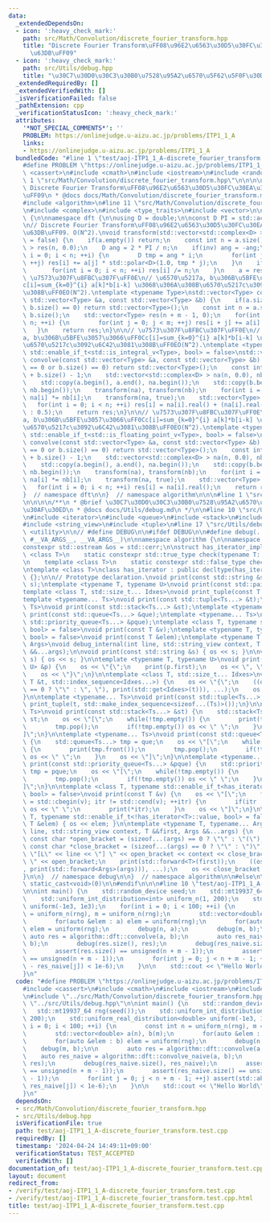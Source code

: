 ```yaml
---
data:
  _extendedDependsOn:
  - icon: ':heavy_check_mark:'
    path: src/Math/Convolution/discrete_fourier_transform.hpp
    title: "Discrete Fourier Transform\uFF08\u96E2\u6563\u30D5\u30FC\u30EA\u30A8\u5909\
      \u63DB\uFF09"
  - icon: ':heavy_check_mark:'
    path: src/Utils/debug.hpp
    title: "\u30C7\u30D0\u30C3\u30B0\u7528\u95A2\u6570\u5F62\u5F0F\u30DE\u30AF\u30ED"
  _extendedRequiredBy: []
  _extendedVerifiedWith: []
  _isVerificationFailed: false
  _pathExtension: cpp
  _verificationStatusIcon: ':heavy_check_mark:'
  attributes:
    '*NOT_SPECIAL_COMMENTS*': ''
    PROBLEM: https://onlinejudge.u-aizu.ac.jp/problems/ITP1_1_A
    links:
    - https://onlinejudge.u-aizu.ac.jp/problems/ITP1_1_A
  bundledCode: "#line 1 \"test/aoj-ITP1_1_A-discrete_fourier_transform.test.cpp\"\n\
    #define PROBLEM \"https://onlinejudge.u-aizu.ac.jp/problems/ITP1_1_A\"\n\n#include\
    \ <cassert>\n#include <cmath>\n#include <iostream>\n#include <random>\n\n#line\
    \ 1 \"src/Math/Convolution/discrete_fourier_transform.hpp\"\n\n\n\n/**\n * @brief\
    \ Discrete Fourier Transform\uFF08\u96E2\u6563\u30D5\u30FC\u30EA\u30A8\u5909\u63DB\
    \uFF09\n * @docs docs/Math/Convolution/discrete_fourier_transform.md\n */\n\n\
    #include <algorithm>\n#line 11 \"src/Math/Convolution/discrete_fourier_transform.hpp\"\
    \n#include <complex>\n#include <type_traits>\n#include <vector>\n\nnamespace algorithm\
    \ {\n\nnamespace dft {\n\nusing D = double;\n\nconst D PI = std::acos(-1.0);\n\
    \n// Discrete Fourier Transform\uFF08\u96E2\u6563\u30D5\u30FC\u30EA\u30A8\u5909\
    \u63DB\uFF09. O(N^2).\nvoid transform(std::vector<std::complex<D> > &a, bool inv\
    \ = false) {\n    if(a.empty()) return;\n    const int n = a.size();\n    std::vector<std::complex<D>\
    \ > res(n, 0.0);\n    D ang = 2 * PI / n;\n    if(inv) ang = -ang;\n    for(int\
    \ i = 0; i < n; ++i) {\n        D tmp = ang * i;\n        for(int j = 0; j < n;\
    \ ++j) res[i] += a[j] * std::polar<D>(1.0, tmp * j);\n    }\n    if(inv) {\n \
    \       for(int i = 0; i < n; ++i) res[i] /= n;\n    }\n    a = res;\n}\n\n//\
    \ \u7573\u307F\u8FBC\u307F\uFF0E\n// \u6570\u5217a, b\u306B\u5BFE\u3057\u3066\uFF0C\
    c[i]=sum_{k=0}^{i} a[k]*b[i-k] \u3068\u306A\u308B\u6570\u5217c\u3092\u6C42\u3081\
    \u308B\uFF0EO(N^2).\ntemplate <typename Type>\nstd::vector<Type> convolve_naive(const\
    \ std::vector<Type> &a, const std::vector<Type> &b) {\n    if(a.size() == 0 or\
    \ b.size() == 0) return std::vector<Type>();\n    const int n = a.size(), m =\
    \ b.size();\n    std::vector<Type> res(n + m - 1, 0);\n    for(int i = 0; i <\
    \ n; ++i) {\n        for(int j = 0; j < m; ++j) res[i + j] += a[i] * b[j];\n \
    \   }\n    return res;\n}\n\n// \u7573\u307F\u8FBC\u307F\uFF0E\n// \u6570\u5217\
    a, b\u306B\u5BFE\u3057\u3066\uFF0Cc[i]=sum_{k=0}^{i} a[k]*b[i-k] \u3068\u306A\u308B\
    \u6570\u5217c\u3092\u6C42\u3081\u308B\uFF0EO(N^2).\ntemplate <typename Type, typename\
    \ std::enable_if_t<std::is_integral_v<Type>, bool> = false>\nstd::vector<Type>\
    \ convolve(const std::vector<Type> &a, const std::vector<Type> &b) {\n    if(a.size()\
    \ == 0 or b.size() == 0) return std::vector<Type>();\n    const int n = a.size()\
    \ + b.size() - 1;\n    std::vector<std::complex<D> > na(n, 0.0), nb(n, 0.0);\n\
    \    std::copy(a.begin(), a.end(), na.begin());\n    std::copy(b.begin(), b.end(),\
    \ nb.begin());\n    transform(na), transform(nb);\n    for(int i = 0; i < n; ++i)\
    \ na[i] *= nb[i];\n    transform(na, true);\n    std::vector<Type> res(n);\n \
    \   for(int i = 0; i < n; ++i) res[i] = na[i].real() + (na[i].real() < 0.0 ? -0.5\
    \ : 0.5);\n    return res;\n}\n\n// \u7573\u307F\u8FBC\u307F\uFF0E\n// \u6570\u5217\
    a, b\u306B\u5BFE\u3057\u3066\uFF0Cc[i]=sum_{k=0}^{i} a[k]*b[i-k] \u3068\u306A\u308B\
    \u6570\u5217c\u3092\u6C42\u3081\u308B\uFF0EO(N^2).\ntemplate <typename Type, typename\
    \ std::enable_if_t<std::is_floating_point_v<Type>, bool> = false>\nstd::vector<Type>\
    \ convolve(const std::vector<Type> &a, const std::vector<Type> &b) {\n    if(a.size()\
    \ == 0 or b.size() == 0) return std::vector<Type>();\n    const int n = a.size()\
    \ + b.size() - 1;\n    std::vector<std::complex<D> > na(n, 0.0), nb(n, 0.0);\n\
    \    std::copy(a.begin(), a.end(), na.begin());\n    std::copy(b.begin(), b.end(),\
    \ nb.begin());\n    transform(na), transform(nb);\n    for(int i = 0; i < n; ++i)\
    \ na[i] *= nb[i];\n    transform(na, true);\n    std::vector<Type> res(n);\n \
    \   for(int i = 0; i < n; ++i) res[i] = na[i].real();\n    return res;\n}\n\n\
    }  // namespace dft\n\n}  // namespace algorithm\n\n\n#line 1 \"src/Utils/debug.hpp\"\
    \n\n\n\n/**\n * @brief \u30C7\u30D0\u30C3\u30B0\u7528\u95A2\u6570\u5F62\u5F0F\u30DE\
    \u30AF\u30ED\n * @docs docs/Utils/debug.md\n */\n\n#line 10 \"src/Utils/debug.hpp\"\
    \n#include <iterator>\n#include <queue>\n#include <stack>\n#include <string>\n\
    #include <string_view>\n#include <tuple>\n#line 17 \"src/Utils/debug.hpp\"\n#include\
    \ <utility>\n\n// #define DEBUG\n\n#ifdef DEBUG\n\n#define debug(...) algorithm::debug::debug_internal(__LINE__,\
    \ #__VA_ARGS__, __VA_ARGS__)\n\nnamespace algorithm {\n\nnamespace debug {\n\n\
    constexpr std::ostream &os = std::cerr;\n\nstruct has_iterator_impl {\n    template\
    \ <class T>\n    static constexpr std::true_type check(typename T::iterator *);\n\
    \n    template <class T>\n    static constexpr std::false_type check(...);\n};\n\
    \ntemplate <class T>\nclass has_iterator : public decltype(has_iterator_impl::check<T>(nullptr))\
    \ {};\n\n// Prototype declaration.\nvoid print(const std::string &s);\nvoid print(std::string_view\
    \ s);\ntemplate <typename T, typename U>\nvoid print(const std::pair<T, U> &p);\n\
    template <class T, std::size_t... Idxes>\nvoid print_tuple(const T &t, std::index_sequence<Idxes...>);\n\
    template <typename... Ts>\nvoid print(const std::tuple<Ts...> &t);\ntemplate <typename...\
    \ Ts>\nvoid print(const std::stack<Ts...> &st);\ntemplate <typename... Ts>\nvoid\
    \ print(const std::queue<Ts...> &que);\ntemplate <typename... Ts>\nvoid print(const\
    \ std::priority_queue<Ts...> &pque);\ntemplate <class T, typename std::enable_if_t<has_iterator<T>::value,\
    \ bool> = false>\nvoid print(const T &v);\ntemplate <typename T, typename std::enable_if_t<!has_iterator<T>::value,\
    \ bool> = false>\nvoid print(const T &elem);\ntemplate <typename T, typename...\
    \ Args>\nvoid debug_internal(int line, std::string_view context, T &&first, Args\
    \ &&...args);\n\nvoid print(const std::string &s) { os << s; }\n\nvoid print(std::string_view\
    \ s) { os << s; }\n\ntemplate <typename T, typename U>\nvoid print(const std::pair<T,\
    \ U> &p) {\n    os << \"{\";\n    print(p.first);\n    os << \", \";\n    print(p.second);\n\
    \    os << \"}\";\n}\n\ntemplate <class T, std::size_t... Idxes>\nvoid print_tuple(const\
    \ T &t, std::index_sequence<Idxes...>) {\n    os << \"{\";\n    ((os << (Idxes\
    \ == 0 ? \"\" : \", \"), print(std::get<Idxes>(t))), ...);\n    os << \"}\";\n\
    }\n\ntemplate <typename... Ts>\nvoid print(const std::tuple<Ts...> &t) {\n   \
    \ print_tuple(t, std::make_index_sequence<sizeof...(Ts)>());\n}\n\ntemplate <typename...\
    \ Ts>\nvoid print(const std::stack<Ts...> &st) {\n    std::stack<Ts...> tmp =\
    \ st;\n    os << \"[\";\n    while(!tmp.empty()) {\n        print(tmp.top());\n\
    \        tmp.pop();\n        if(!tmp.empty()) os << \" \";\n    }\n    os << \"\
    ]\";\n}\n\ntemplate <typename... Ts>\nvoid print(const std::queue<Ts...> &que)\
    \ {\n    std::queue<Ts...> tmp = que;\n    os << \"[\";\n    while(!tmp.empty())\
    \ {\n        print(tmp.front());\n        tmp.pop();\n        if(!tmp.empty())\
    \ os << \" \";\n    }\n    os << \"]\";\n}\n\ntemplate <typename... Ts>\nvoid\
    \ print(const std::priority_queue<Ts...> &pque) {\n    std::priority_queue<Ts...>\
    \ tmp = pque;\n    os << \"[\";\n    while(!tmp.empty()) {\n        print(tmp.top());\n\
    \        tmp.pop();\n        if(!tmp.empty()) os << \" \";\n    }\n    os << \"\
    ]\";\n}\n\ntemplate <class T, typename std::enable_if_t<has_iterator<T>::value,\
    \ bool> = false>\nvoid print(const T &v) {\n    os << \"[\";\n    for(auto itr\
    \ = std::cbegin(v); itr != std::cend(v); ++itr) {\n        if(itr != std::cbegin(v))\
    \ os << \" \";\n        print(*itr);\n    }\n    os << \"]\";\n}\n\ntemplate <typename\
    \ T, typename std::enable_if_t<!has_iterator<T>::value, bool> = false>\nvoid print(const\
    \ T &elem) { os << elem; }\n\ntemplate <typename T, typename... Args>\nvoid debug_internal(int\
    \ line, std::string_view context, T &&first, Args &&...args) {\n    constexpr\
    \ const char *open_bracket = (sizeof...(args) == 0 ? \"\" : \"(\");\n    constexpr\
    \ const char *close_bracket = (sizeof...(args) == 0 ? \"\" : \")\");\n    os <<\
    \ \"[L\" << line << \"] \" << open_bracket << context << close_bracket << \":\
    \ \" << open_bracket;\n    print(std::forward<T>(first));\n    ((os << \", \"\
    , print(std::forward<Args>(args))), ...);\n    os << close_bracket << std::endl;\n\
    }\n\n}  // namespace debug\n\n}  // namespace algorithm\n\n#else\n\n#define debug(...)\
    \ static_cast<void>(0)\n\n#endif\n\n\n#line 10 \"test/aoj-ITP1_1_A-discrete_fourier_transform.test.cpp\"\
    \n\nint main() {\n    std::random_device seed;\n    std::mt19937_64 rng(seed());\n\
    \    std::uniform_int_distribution<int> uniform_n(1, 200);\n    std::uniform_real_distribution<double>\
    \ uniform(-1e3, 1e3);\n    for(int i = 0; i < 100; ++i) {\n        const int n\
    \ = uniform_n(rng), m = uniform_n(rng);\n        std::vector<double> a(n), b(m);\n\
    \        for(auto &elem : a) elem = uniform(rng);\n        for(auto &elem : b)\
    \ elem = uniform(rng);\n        debug(n, a);\n        debug(m, b);\n\n       \
    \ auto res = algorithm::dft::convolve(a, b);\n        auto res_naive = algorithm::dft::convolve_naive(a,\
    \ b);\n        debug(res.size(), res);\n        debug(res_naive.size(), res_naive);\n\
    \        assert(res.size() == unsigned(n + m - 1));\n        assert(res_naive.size()\
    \ == unsigned(n + m - 1));\n        for(int j = 0; j < n + m - 1; ++j) assert(std::abs(res[j]\
    \ - res_naive[j]) < 1e-6);\n    }\n\n    std::cout << \"Hello World\" << std::endl;\n\
    }\n"
  code: "#define PROBLEM \"https://onlinejudge.u-aizu.ac.jp/problems/ITP1_1_A\"\n\n\
    #include <cassert>\n#include <cmath>\n#include <iostream>\n#include <random>\n\
    \n#include \"../src/Math/Convolution/discrete_fourier_transform.hpp\"\n#include\
    \ \"../src/Utils/debug.hpp\"\n\nint main() {\n    std::random_device seed;\n \
    \   std::mt19937_64 rng(seed());\n    std::uniform_int_distribution<int> uniform_n(1,\
    \ 200);\n    std::uniform_real_distribution<double> uniform(-1e3, 1e3);\n    for(int\
    \ i = 0; i < 100; ++i) {\n        const int n = uniform_n(rng), m = uniform_n(rng);\n\
    \        std::vector<double> a(n), b(m);\n        for(auto &elem : a) elem = uniform(rng);\n\
    \        for(auto &elem : b) elem = uniform(rng);\n        debug(n, a);\n    \
    \    debug(m, b);\n\n        auto res = algorithm::dft::convolve(a, b);\n    \
    \    auto res_naive = algorithm::dft::convolve_naive(a, b);\n        debug(res.size(),\
    \ res);\n        debug(res_naive.size(), res_naive);\n        assert(res.size()\
    \ == unsigned(n + m - 1));\n        assert(res_naive.size() == unsigned(n + m\
    \ - 1));\n        for(int j = 0; j < n + m - 1; ++j) assert(std::abs(res[j] -\
    \ res_naive[j]) < 1e-6);\n    }\n\n    std::cout << \"Hello World\" << std::endl;\n\
    }\n"
  dependsOn:
  - src/Math/Convolution/discrete_fourier_transform.hpp
  - src/Utils/debug.hpp
  isVerificationFile: true
  path: test/aoj-ITP1_1_A-discrete_fourier_transform.test.cpp
  requiredBy: []
  timestamp: '2024-04-24 14:49:11+09:00'
  verificationStatus: TEST_ACCEPTED
  verifiedWith: []
documentation_of: test/aoj-ITP1_1_A-discrete_fourier_transform.test.cpp
layout: document
redirect_from:
- /verify/test/aoj-ITP1_1_A-discrete_fourier_transform.test.cpp
- /verify/test/aoj-ITP1_1_A-discrete_fourier_transform.test.cpp.html
title: test/aoj-ITP1_1_A-discrete_fourier_transform.test.cpp
---
```

